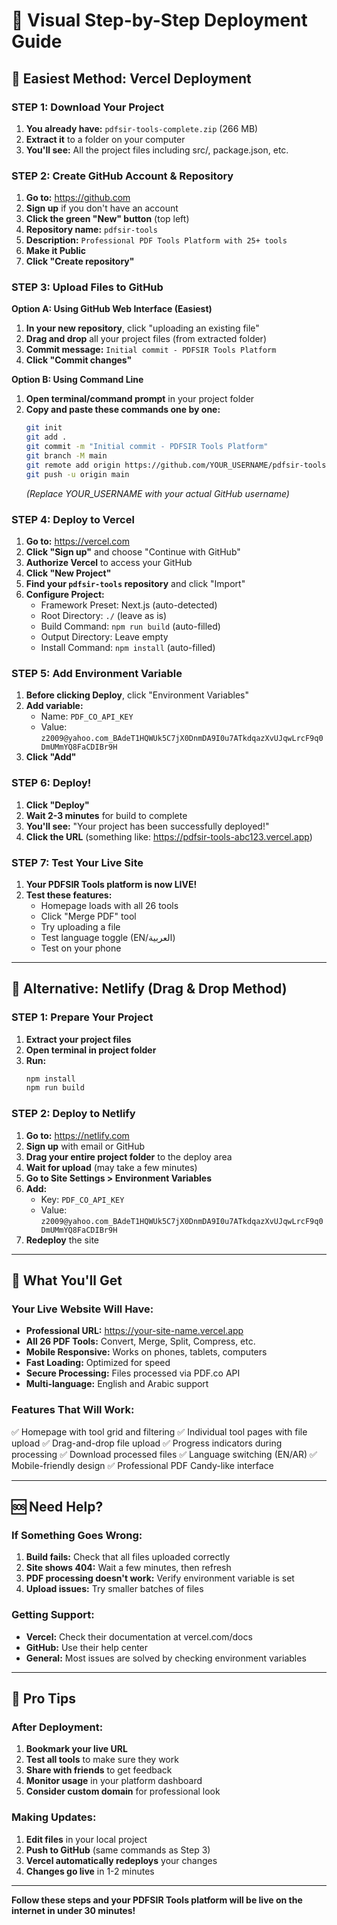# 📸 Visual Step-by-Step Deployment Guide

## 🎯 Easiest Method: Vercel Deployment

### STEP 1: Download Your Project
1. **You already have:** `pdfsir-tools-complete.zip` (266 MB)
2. **Extract it** to a folder on your computer
3. **You'll see:** All the project files including src/, package.json, etc.

### STEP 2: Create GitHub Account & Repository
1. **Go to:** https://github.com
2. **Sign up** if you don't have an account
3. **Click the green "New" button** (top left)
4. **Repository name:** `pdfsir-tools`
5. **Description:** `Professional PDF Tools Platform with 25+ tools`
6. **Make it Public**
7. **Click "Create repository"**

### STEP 3: Upload Files to GitHub
**Option A: Using GitHub Web Interface (Easiest)**
1. **In your new repository**, click "uploading an existing file"
2. **Drag and drop** all your project files (from extracted folder)
3. **Commit message:** `Initial commit - PDFSIR Tools Platform`
4. **Click "Commit changes"**

**Option B: Using Command Line**
1. **Open terminal/command prompt** in your project folder
2. **Copy and paste these commands one by one:**
   ```bash
   git init
   git add .
   git commit -m "Initial commit - PDFSIR Tools Platform"
   git branch -M main
   git remote add origin https://github.com/YOUR_USERNAME/pdfsir-tools.git
   git push -u origin main
   ```
   *(Replace YOUR_USERNAME with your actual GitHub username)*

### STEP 4: Deploy to Vercel
1. **Go to:** https://vercel.com
2. **Click "Sign up"** and choose "Continue with GitHub"
3. **Authorize Vercel** to access your GitHub
4. **Click "New Project"**
5. **Find your `pdfsir-tools` repository** and click "Import"
6. **Configure Project:**
   - Framework Preset: Next.js (auto-detected)
   - Root Directory: `./` (leave as is)
   - Build Command: `npm run build` (auto-filled)
   - Output Directory: Leave empty
   - Install Command: `npm install` (auto-filled)

### STEP 5: Add Environment Variable
1. **Before clicking Deploy**, click "Environment Variables"
2. **Add variable:**
   - Name: `PDF_CO_API_KEY`
   - Value: `z2009@yahoo.com_BAdeT1HQWUk5C7jX0DnmDA9I0u7ATkdqazXvUJqwLrcF9q0DmUMmYQ8FaCDIBr9H`
3. **Click "Add"**

### STEP 6: Deploy!
1. **Click "Deploy"**
2. **Wait 2-3 minutes** for build to complete
3. **You'll see:** "Your project has been successfully deployed!"
4. **Click the URL** (something like: https://pdfsir-tools-abc123.vercel.app)

### STEP 7: Test Your Live Site
1. **Your PDFSIR Tools platform is now LIVE!**
2. **Test these features:**
   - Homepage loads with all 26 tools
   - Click "Merge PDF" tool
   - Try uploading a file
   - Test language toggle (EN/العربية)
   - Test on your phone

---

## 🔄 Alternative: Netlify (Drag & Drop Method)

### STEP 1: Prepare Your Project
1. **Extract your project files**
2. **Open terminal in project folder**
3. **Run:**
   ```bash
   npm install
   npm run build
   ```

### STEP 2: Deploy to Netlify
1. **Go to:** https://netlify.com
2. **Sign up** with email or GitHub
3. **Drag your entire project folder** to the deploy area
4. **Wait for upload** (may take a few minutes)
5. **Go to Site Settings > Environment Variables**
6. **Add:**
   - Key: `PDF_CO_API_KEY`
   - Value: `z2009@yahoo.com_BAdeT1HQWUk5C7jX0DnmDA9I0u7ATkdqazXvUJqwLrcF9q0DmUMmYQ8FaCDIBr9H`
7. **Redeploy** the site

---

## 🎉 What You'll Get

### Your Live Website Will Have:
- **Professional URL:** https://your-site-name.vercel.app
- **All 26 PDF Tools:** Convert, Merge, Split, Compress, etc.
- **Mobile Responsive:** Works on phones, tablets, computers
- **Fast Loading:** Optimized for speed
- **Secure Processing:** Files processed via PDF.co API
- **Multi-language:** English and Arabic support

### Features That Will Work:
✅ Homepage with tool grid and filtering
✅ Individual tool pages with file upload
✅ Drag-and-drop file upload
✅ Progress indicators during processing
✅ Download processed files
✅ Language switching (EN/AR)
✅ Mobile-friendly design
✅ Professional PDF Candy-like interface

---

## 🆘 Need Help?

### If Something Goes Wrong:
1. **Build fails:** Check that all files uploaded correctly
2. **Site shows 404:** Wait a few minutes, then refresh
3. **PDF processing doesn't work:** Verify environment variable is set
4. **Upload issues:** Try smaller batches of files

### Getting Support:
- **Vercel:** Check their documentation at vercel.com/docs
- **GitHub:** Use their help center
- **General:** Most issues are solved by checking environment variables

---

## 🚀 Pro Tips

### After Deployment:
1. **Bookmark your live URL**
2. **Test all tools** to make sure they work
3. **Share with friends** to get feedback
4. **Monitor usage** in your platform dashboard
5. **Consider custom domain** for professional look

### Making Updates:
1. **Edit files** in your local project
2. **Push to GitHub** (same commands as Step 3)
3. **Vercel automatically redeploys** your changes
4. **Changes go live** in 1-2 minutes

---

**Follow these steps and your PDFSIR Tools platform will be live on the internet in under 30 minutes!**
